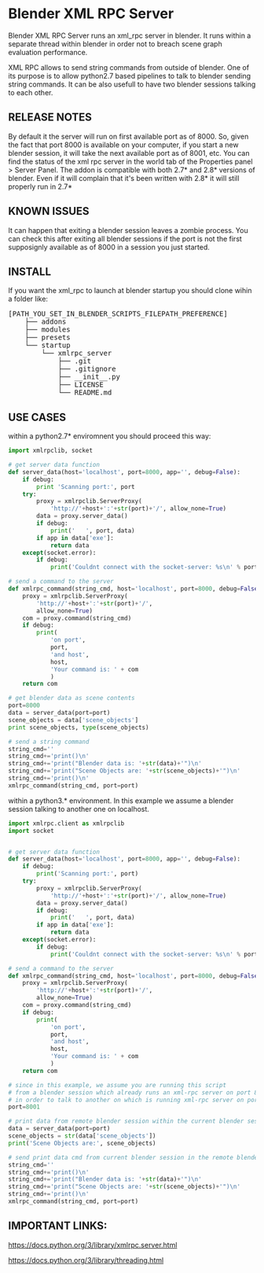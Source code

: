 Blender XML RPC Server
=======
Blender XML RPC Server runs an xml_rpc server in blender.
It runs within a separate thread within blender in order not to breach scene graph evaluation performance.

XML RPC allows to send string commands from outside of blender.
One of its purpose is to allow python2.7 based pipelines to talk to blender sending string commands.
It can be also usefull to have two blender sessions talking to each other.


RELEASE NOTES
----------------
By default it the server will run on first available port as of 8000.
So, given the fact that port 8000 is available on your computer, if you start a new blender session, it will take the next available port as of 8001, etc.
You can find the status of the xml rpc server in the world tab of the Properties panel > Server Panel.
The addon is compatible with both 2.7* and 2.8* versions of blender. Even if it will complain that it's been written with 2.8* it will still properly run in 2.7*


KNOWN ISSUES
----------------
It can happen that exiting a blender session leaves a zombie process.
You can check this after exiting all blender sessions if the port is not the first supposignly available as of 8000 in a session you just started.


INSTALL
----------------
If you want the xml_rpc to launch at blender startup you should clone wihin a folder like:
<pre>
[PATH_YOU_SET_IN_BLENDER_SCRIPTS_FILEPATH_PREFERENCE]
	├── addons
	├── modules
	├── presets
	└── startup
	    └── xmlrpc_server
	        ├── .git
	        ├── .gitignore
	        ├── __init__.py
	        ├── LICENSE
	        └── README.md
</pre>

USE CASES
----------------

within a python2.7* enviromnent you should proceed this way:
```python
import xmlrpclib, socket

# get server data function
def server_data(host='localhost', port=8000, app='', debug=False):
    if debug:
        print 'Scanning port:', port
    try:
        proxy = xmlrpclib.ServerProxy(
            'http://'+host+':'+str(port)+'/', allow_none=True)
        data = proxy.server_data()
        if debug:
            print('   ', port, data)
        if app in data['exe']:
            return data
    except(socket.error):
        if debug:
            print('Couldnt connect with the socket-server: %s\n' % port)

# send a command to the server
def xmlrpc_command(string_cmd, host='localhost', port=8000, debug=False):
    proxy = xmlrpclib.ServerProxy(
        'http://'+host+':'+str(port)+'/',
        allow_none=True)
    com = proxy.command(string_cmd)
    if debug:
        print(
            'on port',
            port,
            'and host',
            host,
            'Your command is: ' + com
            )
    return com

# get blender data as scene contents
port=8000
data = server_data(port=port)
scene_objects = data['scene_objects']
print scene_objects, type(scene_objects)

# send a string command
string_cmd=''
string_cmd+='print()\n'
string_cmd+='print("Blender data is: '+str(data)+'")\n'
string_cmd+='print("Scene Objects are: '+str(scene_objects)+'")\n'
string_cmd+='print()\n'
xmlrpc_command(string_cmd, port=port)
```

within a python3.* environment.
In this example we assume a blender session  talking to another one on localhost.
```python
import xmlrpc.client as xmlrpclib
import socket


# get server data function
def server_data(host='localhost', port=8000, app='', debug=False):
    if debug:
        print('Scanning port:', port)
    try:
        proxy = xmlrpclib.ServerProxy(
            'http://'+host+':'+str(port)+'/', allow_none=True)
        data = proxy.server_data()
        if debug:
            print('   ', port, data)
        if app in data['exe']:
            return data
    except(socket.error):
        if debug:
            print('Couldnt connect with the socket-server: %s\n' % port)

# send a command to the server
def xmlrpc_command(string_cmd, host='localhost', port=8000, debug=False):
    proxy = xmlrpclib.ServerProxy(
        'http://'+host+':'+str(port)+'/',
        allow_none=True)
    com = proxy.command(string_cmd)
    if debug:
        print(
            'on port',
            port,
            'and host',
            host,
            'Your command is: ' + com
            )
    return com

# since in this example, we assume you are running this script
# from a blender session which already runs an xml-rpc server on port 8000
# in order to talk to another on which is running xml-rpc server on port 8001
port=8001

# print data from remote blender session within the current blender session
data = server_data(port=port)
scene_objects = str(data['scene_objects'])
print('Scene Objects are:', scene_objects)

# send print data cmd from current blender session in the remote blender session
string_cmd=''
string_cmd+='print()\n'
string_cmd+='print("Blender data is: '+str(data)+'")\n'
string_cmd+='print("Scene Objects are: '+str(scene_objects)+'")\n'
string_cmd+='print()\n'
xmlrpc_command(string_cmd, port=port)
```

IMPORTANT LINKS:
----------------
https://docs.python.org/3/library/xmlrpc.server.html

https://docs.python.org/3/library/threading.html


